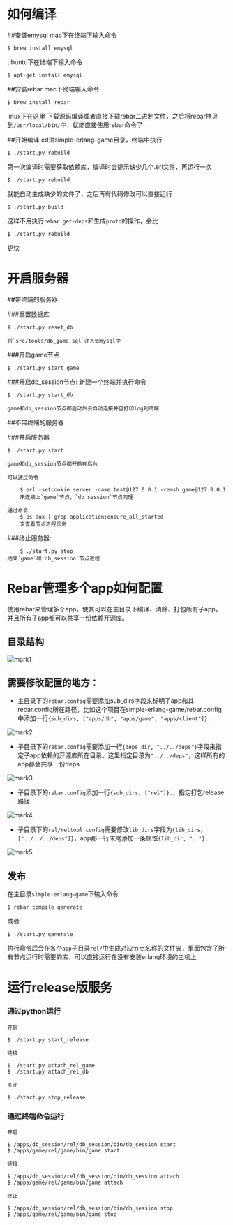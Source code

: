 如何编译
==================
##安装emysql
mac下在终端下输入命令

    $ brew install emysql

ubuntu下在终端下输入命令

    $ apt-get install emysql

##安装rebar
mac下终端输入命令

    $ brew install rebar

linux下在[这里](https://github.com/basho/rebar) 下载源码编译或者直接下载rebar二进制文件，之后将rebar拷贝到`/usr/local/bin/`中，就能直接使用rebar命令了

##开始编译
cd进simple-erlang-game目录，终端中执行
    
    $ ./start.py rebuild

第一次编译时需要获取依赖库，编译时会提示缺少几个.erl文件，再运行一次
    
    $ ./start.py rebuild

就能自动生成缺少的文件了，之后再有代码修改可以直接运行
    
    $ ./start.py build

这样不用执行`rebar get-deps`和生成`proto`的操作，会比
    
    $ ./start.py rebuild

更快


开启服务器
==================

##带终端的服务器

###重置数据库

    $ ./start.py reset_db

    将`src/tools/db_game.sql`注入到mysql中

###开启game节点

    $ ./start.py start_game

###开启db_session节点:
    新建一个终端并执行命令

    $ ./start.py start_db

    game和db_session节点都启动后会自动连接并且打印log到终端

##不带终端的服务器

###开启服务器

    $ ./start.py start 

    game和db_session节点都开启在后台

    可以通过命令
    
        $ erl -setcookie server -name test@127.0.0.1 -remsh game@127.0.0.1 
        来连接上`game`节点，`db_session`节点同理

    通过命令
        $ ps aux | grep application:ensure_all_started 
        来查看节点进程信息 

###终止服务器:

        $ ./start.py stop 
    结束`game`和`db_session`节点进程
 

Rebar管理多个app如何配置
==================
使用rebar来管理多个app，使其可以在主目录下编译、清除、打包所有子app，并且所有子app都可以共享一份依赖开源库。

## 目录结构


![mark1](/png/mark1.png)

## 需要修改配置的地方：
* 主目录下的`rebar.config`需要添加sub_dirs字段来标明子app和其rebar.config所在路径，比如这个项目在simple-erlang-game/rebar.config中添加一行`{sub_dirs, ["apps/db", "apps/game", "apps/client"]}.`


![mark2](/png/mark2.png)

* 子目录下的`rebar.config`需要添加一行`{deps_dir, "../../deps"}`字段来指定子app依赖的开源库所在目录，这里指定目录为`"../../deps"`，这样所有的app都会共享一份deps


![mark3](/png/mark3.png)

* 子目录下的`rebar.config`添加一行`{sub_dirs, ["rel"]}.`，指定打包release路径


![mark4](/png/mark4.png)

* 子目录下的`rel/reltool.config`需要修改`lib_dirs`字段为`{lib_dirs, ["../../../deps"]}`，app那一行末尾添加一条属性`{lib_dir, ".."}`


![mark5](/png/mark5.png)

## 发布

在主目录`simple-erlang-game`下输入命令

    $ rebar compile generate

或者

    $ ./start.py generate

执行命令后会在各个`app`子目录`rel/`中生成对应节点名称的文件夹，里面包含了所有节点运行时需要的库，可以直接运行在没有安装erlang环境的主机上


运行release版服务
======================

### 通过python运行

    开启

    $ ./start.py start_release

    链接

    $ ./start.py attach_rel_game
    $ ./start.py attach_rel_db

    关闭

    $ ./start.py stop_release

### 通过终端命令运行

    开启

    $ /apps/db_session/rel/db_session/bin/db_session start
    $ /apps/game/rel/game/bin/game start

    链接

    $ /apps/db_session/rel/db_session/bin/db_session attach
    $ /apps/game/rel/game/bin/game attach

    终止

    $ /apps/db_session/rel/db_session/bin/db_session stop
    $ /apps/game/rel/game/bin/game stop


